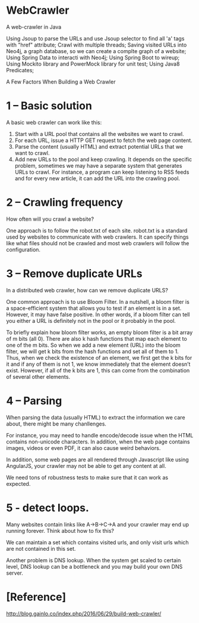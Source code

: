 # WebCrawler
A web-crawler in Java

Using Jsoup to parse the URLs and use Jsoup selector to find all 'a' tags with "href" attribute;
Crawl with multiple threads;
Saving visited URLs into Neo4j, a graph database, so we can create a complte graph of a website;
Using Spring Data to interacti with Neo4j;
Using Spring Boot to wireup;
Using Mockito library and PowerMock library for unit test;
Using Java8 Predicates;


A Few Factors When Building a Web Crawler

# 1 – Basic solution
A basic web crawler can work like this:

1. Start with a URL pool that contains all the websites we want to crawl.
2. For each URL, issue a HTTP GET request to fetch the web page content.
3. Parse the content (usually HTML) and extract potential URLs that we want to crawl.
4. Add new URLs to the pool and keep crawling.
It depends on the specific problem, sometimes we may have a separate system that generates URLs to crawl. For instance, a program can keep listening to RSS feeds and for every new article, it can add the URL into the crawling pool. 

# 2 – Crawling frequency
How often will you crawl a website?

One approach is to follow the robot.txt of each site. robot.txt is a standard used by websites to communicate with web crawlers. It can specify things like what files should not be crawled and most web crawlers will follow the configuration.

# 3 – Remove duplicate URLs
In a distributed web crawler, how can we remove duplicate URLS?

One common approach is to use Bloom Filter. In a nutshell, a bloom filter is a space-efficient system that allows you to test if an element is in a set. However, it may have false positive. In other words, if a bloom filter can tell you either a URL is definitely not in the pool or it probably in the pool.

To briefly explain how bloom filter works, an empty bloom filter is a bit array of m bits (all 0). There are also k hash functions that map each element to one of the m bits. So when we add a new element (URL) into the bloom filter, we will get k bits from the hash functions and set all of them to 1. Thus, when we check the existence of an element, we first get the k bits for it and if any of them is not 1, we know immediately that the element doesn’t exist. However, if all of the k bits are 1, this can come from the combination of several other elements.


# 4 – Parsing
When parsing the data (usually HTML) to extract the information we care about, there might be many chanllenges. 

For instance, you may need to handle encode/decode issue when the HTML contains non-unicode characters. In addition, when the web page contains images, videos or even PDF, it can also cause weird behaviors.

In addition, some web pages are all rendered through Javascript like using AngularJS, your crawler may not be able
to get any content at all.

We need tons of robustness tests to make sure that it can work as expected. 

# 5 - detect loops. 
Many websites contain links like A→B->C->A and your crawler may end up running forever. Think about how to fix this?

We can maintain a set which contains visited urls, and only visit urls which are not contained in this set.

Another problem is DNS lookup. When the system get scaled to certain level, DNS lookup can be a bottleneck and you may build your own DNS server.

# [Reference]
http://blog.gainlo.co/index.php/2016/06/29/build-web-crawler/

